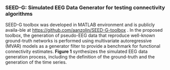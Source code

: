 ### SEED-G: Simulated EEG Data Generator for testing connectivity algorithms
SEED-G toolbox was developed in MATLAB environment and is publicly availa-ble at https://github.com/aanzolin/SEED-G-toolbox .
In the proposed toolbox, the generation of pseudo-EEG data that reproduce well-known ground-truth networks is performed using 
multivariate autoregressive (MVAR) models as a generator filter to provide a benchmark for functional connectivity estimates. 
**Figure 1** synthesizes the simulated EEG data generation process, including the definition of the ground-truth and the generation 
of the time series.
